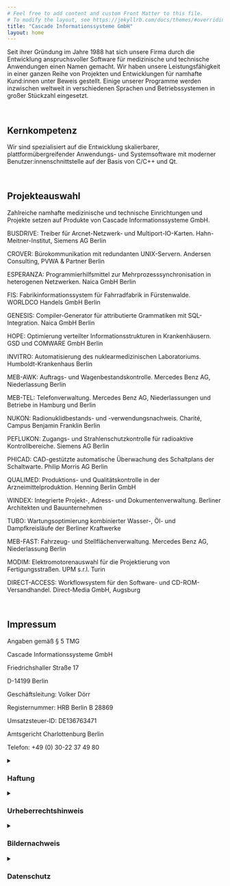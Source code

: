 ```yaml
---
# Feel free to add content and custom Front Matter to this file.
# To modify the layout, see https://jekyllrb.com/docs/themes/#overriding-theme-defaults
title: "Cascade Informationssysteme GmbH"
layout: home
---
```


Seit ihrer Gründung im Jahre 1988 hat sich unsere Firma durch die Entwicklung anspruchsvoller Software für medizinische und technische Anwendungen einen Namen gemacht. Wir haben unsere Leistungsfähigkeit in einer ganzen Reihe von Projekten und Entwicklungen für namhafte Kund:innen unter Beweis gestellt. Einige unserer Programme werden inzwischen weltweit in verschiedenen Sprachen und Betriebssystemen in großer Stückzahl eingesetzt.

<br>

## Kernkompetenz

Wir sind spezialisiert auf die Entwicklung skalierbarer, plattformübergreifender Anwendungs- und Systemsoftware mit moderner Benutzer:innenschnittstelle auf der Basis von C/C++ und Qt.

<br>

## Projekteauswahl

Zahlreiche namhafte medizinische und technische Einrichtungen und Projekte setzen auf Produkte von Cascade Informationssysteme GmbH.

BUSDRIVE: Treiber für Arcnet-Netzwerk- und Multiport-IO-Karten. Hahn-Meitner-Institut, Siemens AG Berlin

CROVER: Bürokommunikation mit redundanten UNIX-Servern. Andersen Consulting, PVWA & Partner Berlin

ESPERANZA: Programmierhilfsmittel zur Mehrprozesssynchronisation in heterogenen Netzwerken. Naica GmbH Berlin

FIS: Fabrikinformationssystem für Fahrradfabrik in Fürstenwalde. WORLDCO Handels GmbH Berlin

GENESIS: Compiler-Generator für attributierte Grammatiken mit SQL-Integration. Naica GmbH Berlin

HOPE: Optimierung verteilter Informationsstrukturen in Krankenhäusern. GSD und COMWARE GmbH Berlin

INVITRO: Automatisierung des nuklearmedizinischen
Laboratoriums. Humboldt-Krankenhaus Berlin

MEB-AWK: Auftrags- und Wagenbestandskontrolle. Mercedes Benz AG, Niederlassung Berlin

MEB-TEL: Telefonverwaltung. Mercedes Benz AG, Niederlassungen und Betriebe in Hamburg und Berlin

NUKON: Radionuklidbestands- und -verwendungsnachweis. Charité, Campus Benjamin Franklin Berlin

PEFLUKON: Zugangs- und Strahlenschutzkontrolle für radioaktive Kontrollbereiche. Siemens AG Berlin

PHICAD: CAD-gestützte automatische Überwachung des Schaltplans der Schaltwarte. Philip Morris AG Berlin

QUALIMED: Produktions- und Qualitätskontrolle in der Arzneimittelproduktion. Henning Berlin GmbH

WINDEX: Integrierte Projekt-, Adress- und Dokumentenverwaltung.
Berliner Architekten und Bauunternehmen

TUBO: Wartungsoptimierung kombinierter Wasser-, Öl- und Dampfkreisläufe der Berliner Kraftwerke

MEB-FAST: Fahrzeug- und Stellflächenverwaltung. Mercedes Benz AG, Niederlassung Berlin

MODIM: Elektromotorenauswahl für die Projektierung von Fertigungsstraßen. UPM s.r.l. Turin

DIRECT-ACCESS: Workflowsystem für den Software- und CD-ROM-Versandhandel. Direct-Media GmbH, Augsburg

<br>

## Impressum

Angaben gemäß § 5 TMG

Cascade Informationssysteme GmbH

Friedrichshaller Straße 17

D-14199 Berlin

Geschäftsleitung: Volker Dörr

Registernummer: HRB Berlin B 28869

Umsatzsteuer-ID: DE136763471

Amtsgericht Charlottenburg Berlin

Telefon: +49 (0) 30-22 37 49 80

<details><summary><h3>Haftung</h3></summary>
Unsere Webseite enthält Links zu anderen Webseiten, für deren Inhalt wir nicht verantwortlich sind. Haftung für verlinkte Websites besteht für uns nicht, da wir keine Kenntnis rechtswidriger Tätigkeiten hatten und haben, uns solche Rechtswidrigkeiten auch bisher nicht aufgefallen sind und wir Links sofort entfernen werden, sollten uns Rechtswidrigkeiten bekannt werden. Wenn Ihnen rechtswidrige Links auf unserer Website auffallen, bitten wir Sie, uns zu kontaktieren.
</details>

<details><summary><h3>Urheberrechtshinweis</h3></summary>
Die von uns erstellten Inhalte und Werke auf diesen Seiten unterliegen dem deutschen Urheber:innenrecht. Die Vervielfältigung, Bearbeitung, Verbreitung und jede Art der Verwertung außerhalb der Grenzen des Urheber:innenrechts bedürfen der schriftlichen Zustimmung von uns. Downloads und Kopien dieser Seite sind nur für den privaten, nicht-kommerziellen Gebrauch gestattet. Falls notwendig, werden wir die unerlaubte Nutzung von Teilen der Inhalte unserer Seite rechtlich verfolgen. Sollten Sie auf dieser Webseite Inhalte finden, die das Urheber:innenrecht verletzen, bitten wir Sie, uns zu kontaktieren.
</details>

<details><summary><h3>Bildernachweis</h3></summary>
Die Fotos auf dieser Webseite sind urheberrechtlich geschützt. Die Bilderrechte liegen bei uns oder den Fotograf:innen, die hier aufgeführt werden.
</details>

<details><summary><h3>Datenschutz</h3></summary>
Die Nutzung unserer Webseite ist ohne Angabe personenbezogener Daten möglich. Wir weisen darauf hin, dass die Datenübertragung im Internet (z.B. bei der Kommunikation per E-Mail) Sicherheitslücken aufweisen kann. Ein lückenloser Schutz der Daten vor dem Zugriff durch Dritte ist nicht möglich. Der Nutzung von im Rahmen der Impressumspflicht veröffentlichten Kontaktdaten durch Dritte zur Übersendung von nicht ausdrücklich angeforderter Werbung und Informationsmaterialien wird hiermit ausdrücklich widersprochen. Wir behalten uns ausdrücklich rechtliche Schritte im Falle der unverlangten Zusendung von Werbeinformationen durch beispielsweise Spam-E-Mails vor.
</details>
